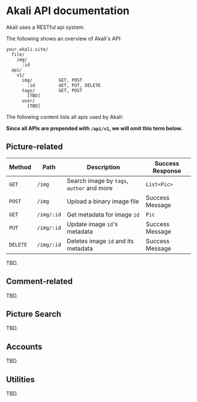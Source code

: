 # Akali API documentation

Akali uses a RESTful api system.

The following shows an overview of Akali's API:

```
your.akali.site/
  file/
    img/
      :id
  api/
    v1/
      img/          GET, POST
        :id         GET, PUT, DELETE
      tags/         GET, POST
        [TBD]
      user/
        [TBD]
```

The following content lists all apis used by Akali:

**Since all APIs are prepended with `/api/v1`, we will omit this term below.**

## Picture-related

| Method   | Path       | Description                               | Success Response |
|----------|------------|-------------------------------------------|------------------|
| `GET`    | `/img`     | Search image by `tags`, `author` and more | `List<Pic>`      |
| `POST`   | `/img`     | Upload a binary image file                | Success Message  |
| `GET`    | `/img/:id` | Get metadata for image `id`               | `Pic`            |
| `PUT`    | `/img/:id` | Update image `id`'s metadata              | Success Message  |
| `DELETE` | `/img/:id` | Deletes image `id` and its metadata       | Success Message  |

TBD.

## Comment-related

TBD.

## Picture Search

TBD.

## Accounts

TBD.

## Utilities

TBD.
